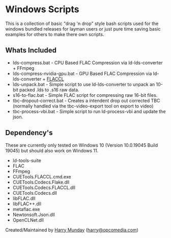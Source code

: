 # Windows Scripts 


This is a collection of basic "drag 'n drop" style bash scripts used for the windows bundled releases for layman users or just pure time saving basic examples for others to make there own scripts.


## Whats Included 


- lds-compress.bat - CPU Based FLAC Compression via ld-lds-converter + FFmpeg 
- lds-compress-nvidia-gpu.bat - GPU Based FLAC Compression via ld-lds-converter + [FLACCL](http://cue.tools/wiki/FLACCL#Download)
- lds-unpack.bat - Simple script to use ld-lds-converter to unpack an 10-bit packed .lds to .s16 raw data.
- s16-to-flac.bat - Simple FLAC script for compressing raw 16-bit files.
- tbc-dropout-correct.bat - Creates a intendent drop out corrected TBC (normally handled via the tbc-video-export tool on export to video)
- tbc-process-vbi.bat - Simple script to run ld-process-vbi and update the json.


## Dependency's


These are currently only tested on Windows 10 (Version 10.0.19045 Build 19045) but should also work on Windows 11.

- ld-tools-suite
- FLAC
- FFmpeg
- CUETools.FLACCL.cmd.exe
- CUETools.Codecs.Flake.dll
- CUETools.Codecs.FLACCL.dll
- CUETools.Codecs.dll
- libFLAC.dll
- libFLAC++.dll
- metaflac.exe
- Newtonsoft.Json.dll
- OpenCLNet.dll


Created/Maintained by [Harry Munday](https://github.com/harrypm/) (harry@opcomedia.com)